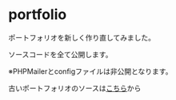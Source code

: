 # portfolio

ポートフォリオを新しく作り直してみました。

ソースコードを全て公開します。

※PHPMailerとconfigファイルは非公開となります。

古いポートフォリオのソースは[こちら](https://github.com/okuda1506/old_portfolio)から
